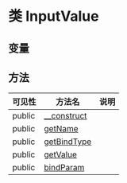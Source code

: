 #  类 InputValue




## 变量


## 方法


| 可见性 | 方法名 | 说明 |
|--------|-------|------|
| public|[__construct](InputValue/__construct.md) |  |
| public|[getName](InputValue/getName.md) |  |
| public|[getBindType](InputValue/getBindType.md) |  |
| public|[getValue](InputValue/getValue.md) |  |
| public|[bindParam](InputValue/bindParam.md) |  |
